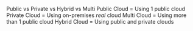 Public vs Private vs Hybrid vs Multi
  Public Cloud = Using 1 public cloud
  Private Cloud = Using on-premises *real* cloud
  Multi Cloud = Using more than 1 public cloud
  Hybrid Cloud = Using public and private clouds

